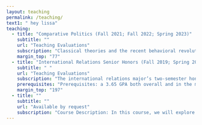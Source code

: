 ```yaml
---
layout: teaching
permalink: /teaching/
text1: " hey lissa"
teaching:
  - title: "Comparative Politics (Fall 2021; Fall 2022; Spring 2023)"
    subtitle: ""
    url: "Teaching Evaluations"
    subscription: "Classical theories and the recent behavioral revolution. Addresses personality, social structure, socialization, political culture, and political parties. Major approaches such as group theory, structural-functionalism, and systems analysis. Consideration of national character, elite and class analysis, and problems of conflict, violence, and internal war."
    margin_top: "77"
  - title: "International Relations Senior Honors (Fall 2019; Spring 2020)"
    subtitle: " "
    url: "Teaching Evaluations"
    subscription: "The international relations major’s two-semester honors sequence. In the fall term, students learn how to develop explanations for international phenomena and derive testable hypotheses, and then how to develop research designs capable of testing these hypotheses. The senior honors thesis is written in the spring term.."
    prerequisites: "Prerequisites: a 3.65 GPA both overall and in the major, and permission of the program. Offered in fall and spring respectively. "
    margin_top: "197"
  - title: ""
    subtitle: ""
    url: "Available by request"
    subscription: "Course Description: In this course, we will explore the interplay between psychology and politics, both uncovering psychological roots of political behavior and bringing socio-political perspectives to psychological processes. We will address a series of debates and questions including: What strategies halt or facilitate reconciliation between antagonistic groups? To what extent does genetic variation influence one's political attitudes? How do politicians motivate and persuade voters by appealing to their emotions? In what way do cognitive biases shape the manner in which we act and think about political phenomena?"
---
```

